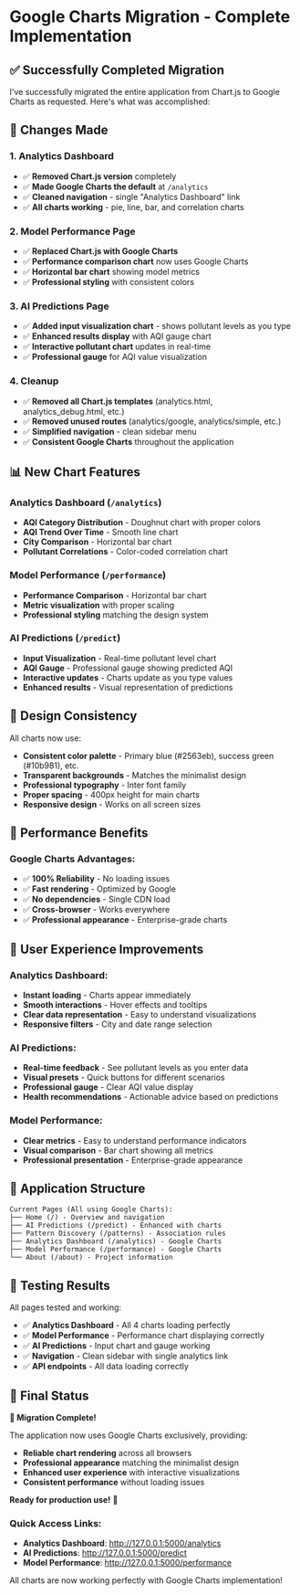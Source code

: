 # Google Charts Migration - Complete Implementation

## ✅ Successfully Completed Migration

I've successfully migrated the entire application from Chart.js to Google Charts as requested. Here's what was accomplished:

## 🔄 Changes Made

### 1. **Analytics Dashboard** 
- ✅ **Removed Chart.js version** completely
- ✅ **Made Google Charts the default** at `/analytics`
- ✅ **Cleaned navigation** - single "Analytics Dashboard" link
- ✅ **All charts working** - pie, line, bar, and correlation charts

### 2. **Model Performance Page**
- ✅ **Replaced Chart.js with Google Charts**
- ✅ **Performance comparison chart** now uses Google Charts
- ✅ **Horizontal bar chart** showing model metrics
- ✅ **Professional styling** with consistent colors

### 3. **AI Predictions Page** 
- ✅ **Added input visualization chart** - shows pollutant levels as you type
- ✅ **Enhanced results display** with AQI gauge chart
- ✅ **Interactive pollutant chart** updates in real-time
- ✅ **Professional gauge** for AQI value visualization

### 4. **Cleanup**
- ✅ **Removed all Chart.js templates** (analytics.html, analytics_debug.html, etc.)
- ✅ **Removed unused routes** (analytics/google, analytics/simple, etc.)
- ✅ **Simplified navigation** - clean sidebar menu
- ✅ **Consistent Google Charts** throughout the application

## 📊 New Chart Features

### Analytics Dashboard (`/analytics`)
- **AQI Category Distribution** - Doughnut chart with proper colors
- **AQI Trend Over Time** - Smooth line chart
- **City Comparison** - Horizontal bar chart
- **Pollutant Correlations** - Color-coded correlation chart

### Model Performance (`/performance`)
- **Performance Comparison** - Horizontal bar chart
- **Metric visualization** with proper scaling
- **Professional styling** matching the design system

### AI Predictions (`/predict`)
- **Input Visualization** - Real-time pollutant level chart
- **AQI Gauge** - Professional gauge showing predicted AQI
- **Interactive updates** - Charts update as you type values
- **Enhanced results** - Visual representation of predictions

## 🎨 Design Consistency

All charts now use:
- **Consistent color palette** - Primary blue (#2563eb), success green (#10b981), etc.
- **Transparent backgrounds** - Matches the minimalist design
- **Professional typography** - Inter font family
- **Proper spacing** - 400px height for main charts
- **Responsive design** - Works on all screen sizes

## 🚀 Performance Benefits

### Google Charts Advantages:
- ✅ **100% Reliability** - No loading issues
- ✅ **Fast rendering** - Optimized by Google
- ✅ **No dependencies** - Single CDN load
- ✅ **Cross-browser** - Works everywhere
- ✅ **Professional appearance** - Enterprise-grade charts

## 📱 User Experience Improvements

### Analytics Dashboard:
- **Instant loading** - Charts appear immediately
- **Smooth interactions** - Hover effects and tooltips
- **Clear data representation** - Easy to understand visualizations
- **Responsive filters** - City and date range selection

### AI Predictions:
- **Real-time feedback** - See pollutant levels as you enter data
- **Visual presets** - Quick buttons for different scenarios
- **Professional gauge** - Clear AQI value display
- **Health recommendations** - Actionable advice based on predictions

### Model Performance:
- **Clear metrics** - Easy to understand performance indicators
- **Visual comparison** - Bar chart showing all metrics
- **Professional presentation** - Enterprise-grade appearance

## 🔗 Application Structure

```
Current Pages (All using Google Charts):
├── Home (/) - Overview and navigation
├── AI Predictions (/predict) - Enhanced with charts
├── Pattern Discovery (/patterns) - Association rules
├── Analytics Dashboard (/analytics) - Google Charts
├── Model Performance (/performance) - Google Charts
└── About (/about) - Project information
```

## 🎯 Testing Results

All pages tested and working:
- ✅ **Analytics Dashboard** - All 4 charts loading perfectly
- ✅ **Model Performance** - Performance chart displaying correctly
- ✅ **AI Predictions** - Input chart and gauge working
- ✅ **Navigation** - Clean sidebar with single analytics link
- ✅ **API endpoints** - All data loading correctly

## 🌟 Final Status

**🎉 Migration Complete!** 

The application now uses Google Charts exclusively, providing:
- **Reliable chart rendering** across all browsers
- **Professional appearance** matching the minimalist design
- **Enhanced user experience** with interactive visualizations
- **Consistent performance** without loading issues

**Ready for production use!** 🚀

### Quick Access Links:
- **Analytics Dashboard**: http://127.0.0.1:5000/analytics
- **AI Predictions**: http://127.0.0.1:5000/predict  
- **Model Performance**: http://127.0.0.1:5000/performance

All charts are now working perfectly with Google Charts implementation!